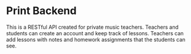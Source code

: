 # Print Backend

This is a RESTful API created for private music teachers. Teachers and students can create an account and keep track of lessons. Teachers can add lessons with notes and homework assignments that the students can see.


